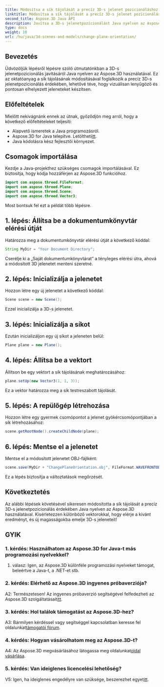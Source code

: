 ```yaml
---
title: Módosítsa a sík tájolását a precíz 3D-s jelenet pozicionáláshoz Java nyelven
linktitle: Módosítsa a sík tájolását a precíz 3D-s jelenet pozicionáláshoz Java nyelven
second_title: Aspose.3D Java API
description: Javítsa a 3D-s jelenetpozícionálást Java nyelven az Aspose.3D segítségével. Módosítsa a sík tájolását a pontosság érdekében. Töltse le most a lenyűgöző vizuális élményért.
type: docs
weight: 10
url: /hu/java/3d-scenes-and-models/change-plane-orientation/
---
```

## Bevezetés

Üdvözöljük lépésről lépésre szóló útmutatónkban a 3D-s jelenetpozicionálás javításáról Java nyelven az Aspose.3D használatával. Ez az oktatóanyag a sík tájolásának módosításával foglalkozik a precíz 3D-s jelenetpozícionálás érdekében, lehetővé téve, hogy vizuálisan lenyűgöző és pontosan elhelyezett jeleneteket készítsen.

## Előfeltételek

Mielőtt nekivágnánk ennek az útnak, győződjön meg arról, hogy a következő előfeltételeket teljesíti:

- Alapvető ismeretek a Java programozásról.
- Aspose.3D for Java telepítve. Letöltheti[itt](https://releases.aspose.com/3d/java/).
- Java kódolásra kész fejlesztői környezet.

## Csomagok importálása

Kezdje a Java-projekthez szükséges csomagok importálásával. Ez biztosítja, hogy kódja hozzáférjen az Aspose.3D funkcióhoz. 

```java
import com.aspose.threed.FileFormat;
import com.aspose.threed.Plane;
import com.aspose.threed.Scene;
import com.aspose.threed.Vector3;
```

Most bontsuk fel ezt a példát több lépésre.

## 1. lépés: Állítsa be a dokumentumkönyvtár elérési útját

Határozza meg a dokumentumkönyvtár elérési útját a következő kóddal:

```java
String MyDir = "Your Document Directory";
```

Cserélje ki a „Saját dokumentumkönyvtárat” a tényleges elérési útra, ahová a módosított 3D jelenetet menteni szeretné.

## 2. lépés: Inicializálja a jelenetet

Hozzon létre egy új jelenetet a következő kóddal:

```java
Scene scene = new Scene();
```

Ezzel inicializálja a 3D-s jelenetet.

## 3. lépés: Inicializálja a síkot

Ezután inicializáljon egy új síkot a jeleneten belül:

```java
Plane plane = new Plane();
```

## 4. lépés: Állítsa be a vektort

Állítson be egy vektort a sík tájolásának meghatározásához:

```java
plane.setUp(new Vector3(1, 1, 3));
```

Ez a vektor határozza meg a sík testreszabott tájolását.

## 5. lépés: A repülőgép létrehozása

Hozzon létre egy gyermek csomópontot a jelenet gyökércsomópontjában a sík létrehozásához:

```java
scene.getRootNode().createChildNode(plane);
```

## 6. lépés: Mentse el a jelenetet

Mentse el a módosított jelenetet OBJ-fájlként:

```java
scene.save(MyDir + "ChangePlaneOrientation.obj", FileFormat.WAVEFRONTOBJ);
```

Ez a lépés biztosítja a változtatások megőrzését.

## Következtetés

Az alábbi lépések követésével sikeresen módosította a sík tájolását a precíz 3D-s jelenetpozicionálás érdekében Java nyelven az Aspose.3D használatával. Kísérletezzen különböző vektorokkal, hogy elérje a kívánt eredményt, és új magasságokba emelje 3D-s jeleneteit!


## GYIK

### 1. kérdés: Használhatom az Aspose.3D for Java-t más programozási nyelvekkel?

1. válasz: Igen, az Aspose.3D különféle programozási nyelveket támogat, beleértve a Java-t, a .NET-et stb.

### 2. kérdés: Elérhető az Aspose.3D ingyenes próbaverziója?

 A2: Természetesen! Az ingyenes próbaverzió segítségével felfedezheti az Aspose.3D szolgáltatásait[itt](https://releases.aspose.com/).

### 3. kérdés: Hol találok támogatást az Aspose.3D-hez?

 A3: Bármilyen kérdéssel vagy segítséggel kapcsolatban keresse fel oldalunkat[támogatói fórum](https://forum.aspose.com/c/3d/18).

### 4. kérdés: Hogyan vásárolhatom meg az Aspose.3D-t?

 A4: Az Aspose.3D megvásárlásához látogassa meg oldalunkat[oldal vásárlása](https://purchase.aspose.com/buy).

### 5. kérdés: Van ideiglenes licencelési lehetőség?

 V5: Igen, ha ideiglenes engedélyre van szüksége, beszerezhet egyet[itt](https://purchase.aspose.com/temporary-license/).